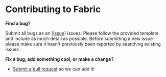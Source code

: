 # Contributing to Fabric

**Find a bug?**

Submit all bugs as an ([Issue](../issues)) issues. Please follow the provided template and include as much detail as possible. Before submitting a new issue please make sure it hasn't previously been reported by searching existing issues.

**Fix a bug, add something cool, or make a change?**

- [Submit a pull request](../pulls) so we can add it!
